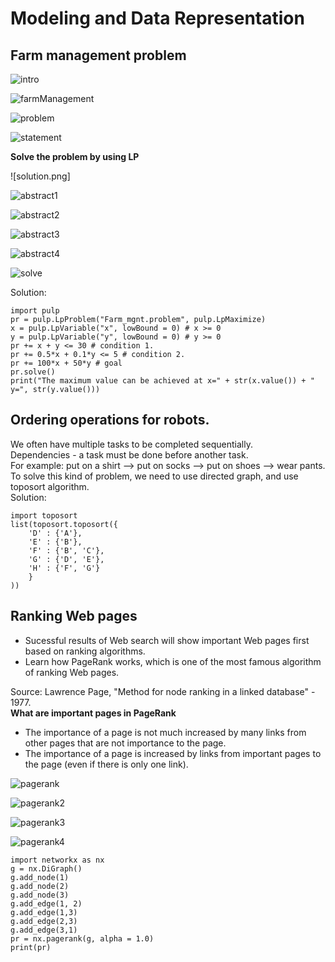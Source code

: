 # Modeling and Data Representation  
## Farm management problem  
![intro](intro.png)  

![farmManagement](farmManagement.png)  

![problem](problem.png)  

![statement](statement.png)  

**Solve the problem by using LP**  

![solution.png]  

![abstract1](abstract1.png)  

![abstract2](abstract2.png)  

![abstract3](abstract3.png)  

![abstract4](abstract4.png)  

![solve](solve.png)  

Solution:
```
import pulp
pr = pulp.LpProblem("Farm_mgnt.problem", pulp.LpMaximize)
x = pulp.LpVariable("x", lowBound = 0) # x >= 0
y = pulp.LpVariable("y", lowBound = 0) # y >= 0
pr += x + y <= 30 # condition 1.
pr += 0.5*x + 0.1*y <= 5 # condition 2.
pr += 100*x + 50*y # goal
pr.solve()
print("The maximum value can be achieved at x=" + str(x.value()) + " y=", str(y.value()))
```  
## Ordering operations for robots.  
We often have multiple tasks to be completed sequentially.  
Dependencies - a task must be done before another task.  
For example: put on a shirt --> put on socks --> put on shoes --> wear pants.  
To solve this kind of problem, we need to use directed graph, and use toposort algorithm.  
Solution:  
```
import toposort
list(toposort.toposort({
    'D' : {'A'},
    'E' : {'B'},
    'F' : {'B', 'C'},
    'G' : {'D', 'E'},
    'H' : {'F', 'G'}
    }
))
```  
## Ranking Web pages  
- Sucessful results of Web search will show important Web pages first based on ranking algorithms.  
- Learn how PageRank works, which is one of the most famous algorithm of ranking Web pages.  

Source: Lawrence Page, "Method for node ranking in a linked database" - 1977.  
**What are important pages in PageRank**  
- The importance of a page is not much increased by many links from other pages that are not importance to the page.  
- The importance of a page is increased by links from important pages to the page (even if there is only one link).  

![pagerank](pagerank.png)  

![pagerank2](pagerank2.png)  

![pagerank3](pagerank3.png)  

![pagerank4](pagerank4.png)  

```
import networkx as nx
g = nx.DiGraph()
g.add_node(1)
g.add_node(2)
g.add_node(3)
g.add_edge(1, 2)
g.add_edge(1,3)
g.add_edge(2,3)
g.add_edge(3,1)
pr = nx.pagerank(g, alpha = 1.0)
print(pr)
```  








